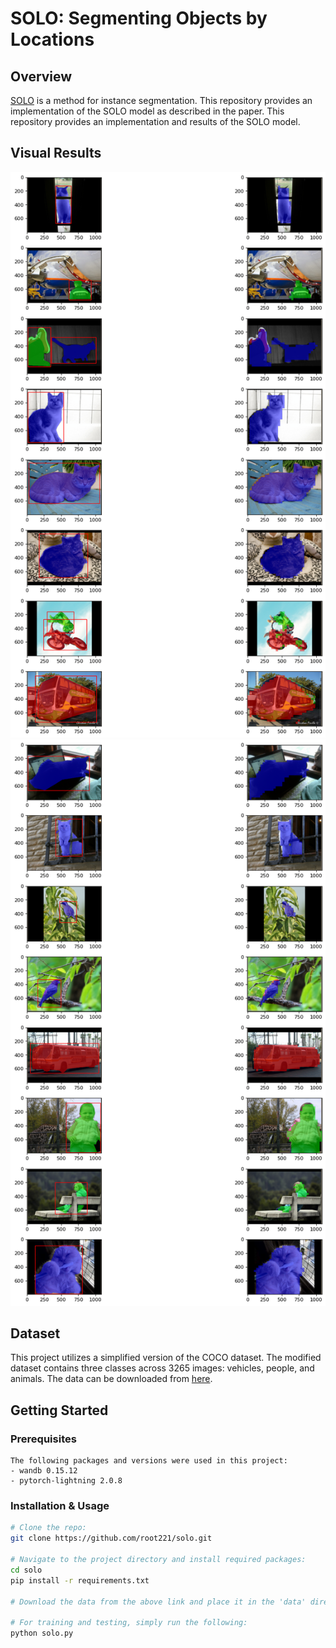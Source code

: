 # SOLO: Segmenting Objects by Locations

## Overview

[SOLO](https://arxiv.org/abs/1912.04488) is a method for instance segmentation. This repository provides an implementation of the SOLO model as described in the paper. This repository provides an implementation and results of the SOLO model. 

## Visual Results

![Result 1](inference_plots/batch_18.png)
![Result 2](inference_plots/batch_2.png)
<!-- Add more images or results as needed -->
    
## Dataset 
This project utilizes a simplified version of the COCO dataset. The modified dataset contains three classes across 3265 images: vehicles, people, and animals. The data can be downloaded from [here](https://drive.google.com/drive/folders/1eP7FtPaWfJ5zLdcsZYl6eyn5EYixkFn8).
    
## Getting Started
    
### Prerequisites
    The following packages and versions were used in this project:
    - wandb 0.15.12
    - pytorch-lightning 2.0.8
    
### Installation & Usage
    
```bash
# Clone the repo:
git clone https://github.com/root221/solo.git
    
# Navigate to the project directory and install required packages:
cd solo
pip install -r requirements.txt
    
# Download the data from the above link and place it in the 'data' directory 
    
# For training and testing, simply run the following:
python solo.py
    
